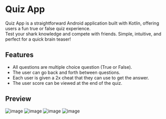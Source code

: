 # Quiz App

Quiz App is a straightforward Android application built with Kotlin, offering users a fun true or false quiz experience.<br>
Test your shark knowledge and compete with friends. Simple, intuitive, and perfect for a quick brain teaser!

## Features

- All questions are multiple choice question (True or False).
- The user can go back and forth between questions.
- Each user is given a 2x cheat that they can use to get the answer.
- The user score can be viewed at the end of the quiz.

## Preview
![image](https://github.com/g-acey/quiz-app/assets/125923104/eb43498d-cf6f-4b7a-a3a3-ef905e1a4244)
![image](https://github.com/g-acey/quiz-app/assets/125923104/8c2b2153-6ae0-401e-9036-4a23b161ff8e)
![image](https://github.com/g-acey/quiz-app/assets/125923104/4a1aaf11-524b-40ab-85fd-fdbb7d528c6c)
![image](https://github.com/g-acey/quiz-app/assets/125923104/83d884bb-3bfc-497e-ae22-f87113903302)



